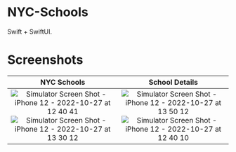 # NYC-Schools

Swift + SwiftUI.


# Screenshots

|NYC Schools| School Details |
|:-:|:-:|
|![Simulator Screen Shot - iPhone 12 - 2022-10-27 at 12 40 41](https://user-images.githubusercontent.com/45903299/198395362-7c5de84b-09ba-4dbd-bcee-f36444f7cfa1.png)![Simulator Screen Shot - iPhone 12 - 2022-10-27 at 13 30 12](https://user-images.githubusercontent.com/45903299/198395355-91adc64a-fdf6-493d-b349-fdb7fc26b13b.png)|![Simulator Screen Shot - iPhone 12 - 2022-10-27 at 13 50 12](https://user-images.githubusercontent.com/45903299/198395366-61fa5392-a943-4990-9655-3e1f58c8ff48.png)![Simulator Screen Shot - iPhone 12 - 2022-10-27 at 12 40 10](https://user-images.githubusercontent.com/45903299/198395364-f14928ea-ddbd-44e3-941e-5cff3eaec65c.png)|
